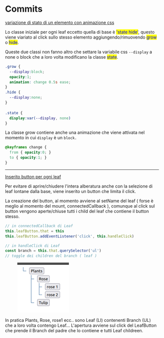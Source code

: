# Commits

[variazione di stato di un elemento con animazione css](https://github.com/alegue87/htmlcssjs/commit/38089b4c021c4009a73801d2ff470f6419347974)

Lo classe iniziale per ogni leaf eccetto quella di base è <mark style="color:blue;">'state hide'</mark>, questo viene viariato al click sullo stesso elemento aggiungendo/rimuovendo <mark style="color:blue;">grow</mark> o <mark style="color:blue;">hide</mark>.

Queste due classi non fanno altro che settare la variabile css `--display` a none o block che a loro volta modificano la classe <mark style="color:blue;">state</mark>.

```css
.grow {
  --display:block;
  opacity:1;
  animation: change 0.5s ease;
}
.hide {
  --display:none;
}

.state {
  display:var(--display, none)
}
```

La classe grow contiene anche una animazione che viene attivata nel momento in cui `display` è un `block.`

```css
@keyframes change {
  from { opacity:0; }
  to { opacity:1; } 
}

```

***

[Inserito button per ogni leaf](https://github.com/alegue87/htmlcssjs/commit/4299f64c778aa1405452662d578b2e9106dc46ba)

Per evitare di aprire/chiudere l'intera alberatura anche con la selezione di leaf lontane dalla base, viene inserito un button che limita il click.

La creazione del button, al momento avviene al setName del leaf ( forse è meglio al momento del mount, connectedCallback ), comunque al click sul button vengono aperte/chiuse tutti i child del leaf che contiene il button stesso.

```javascript
// in connectedCallback di Leaf
this.leafButton.that = this
this.leafButton.addEventListener('click', this.handleClick)
```

```javascript
// in handleClick di Leaf
const branch = this.that.querySelector('ul')
// toggle dei children del branch ( leaf )
```

&#x20;

<figure><img src="../.gitbook/assets/Schermata del 2023-09-08 14-56-00.png" alt=""><figcaption></figcaption></figure>

In pratica Plants, Rose, rose1 ecc.. sono Leaf (LI) contenenti Branch (UL) che a loro volta contengo Leaf... L'apertura avviene sul click del LeafButton che prende il Branch del padre che lo contiene e tutti Leaf childreen.
